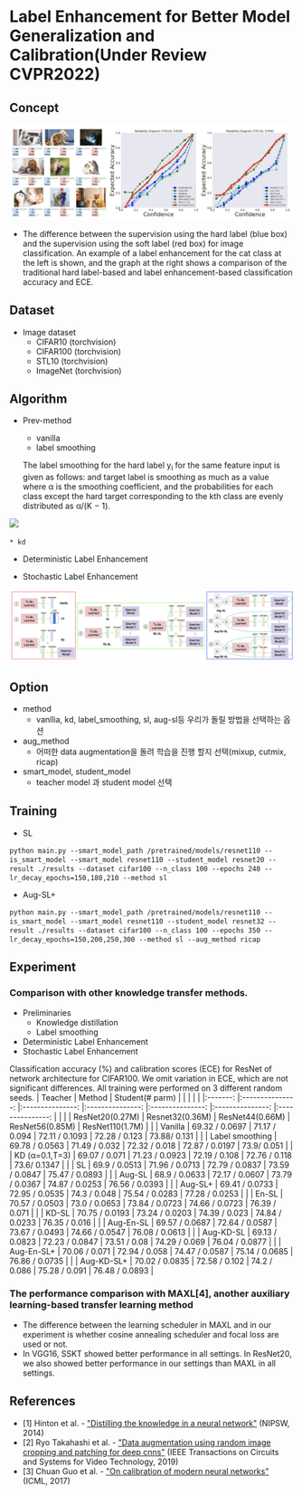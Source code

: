 Label Enhancement for Better Model Generalization and Calibration(Under Review CVPR2022)
================================

Concept
-----------
![concept](./img/concept.png)
* The difference between the supervision using the hard label (blue box) and the supervision using the soft label (red box)
for image classification. An example of a label enhancement for the cat class at the left is shown, and the graph at the right shows a
comparison of the traditional hard label-based and label enhancement-based classification accuracy and ECE.

Dataset
-------
* Image dataset
  * CIFAR10 (torchvision)
  * CIFAR100 (torchvision)
  * STL10 (torchvision)
  * ImageNet (torchvision)


Algorithm 
---------
* Prev-method
    * vanilla
    * label smoothing

    The label smoothing for the hard label y<sub>i</sub>
    for the same feature input is given as follows:
    and target label is smoothing as much as a value
    where α is the smoothing coefficient, and the probabilities
    for each class except the hard target corresponding to the
    kth class are evenly distributed as α/(K − 1).
    
<img src="https://render.githubusercontent.com/render/math?math=y_{i}^{~k}=(1-\alpha)y_{i}^{k} + \frac{\alpha}{K-1}">

    * kd
    
* Deterministic Label Enhancement

* Stochastic Label Enhancement

![concept](./img/approach.png)

Option 
--------
* method
  * vanllia, kd, label_smoothing, sl, aug-sl등 우리가 돌릴 방법을 선택하는 옵션
* aug_method 
  * 어떠한 data augmentation을 돌려 학습을 진행 할지 선택(mixup, cutmix, ricap)
* smart_model, student_model 
  * teacher model 과 student model 선택 

Training
--------
* SL
```
python main.py --smart_model_path /pretrained/models/resnet110 --is_smart_model --smart_model resnet110 --student_model resnet20 --result ./results --dataset cifar100 --n_class 100 --epochs 240 --lr_decay_epochs=150,180,210 --method sl
```
* Aug-SL+
```
python main.py --smart_model_path /pretrained/models/resnet110 --is_smart_model --smart_model resnet110 --student_model resnet32 --result ./results --dataset cifar100 --n_class 100 --epochs 350 --lr_decay_epochs=150,200,250,300 --method sl --aug_method ricap
```

Experiment
--------
### Comparison with other knowledge transfer methods.
* Preliminaries
    * Knowledge distillation
    * Label smoothing
* Deterministic Label Enhancement
* Stochastic Label Enhancement
 
Classification accuracy (%) and calibration scores (ECE) for ResNet of network architecture for CIFAR100. We omit variation in
ECE, which are not significant differences. All training were performed on 3 different random seeds.
| Teacher 	|      Method     	| Student(# parm) 	|                 	|                 	|                 	|                 	|
|:-------:	|:---------------:	|:---------------:	|:---------------:	|:---------------:	|:---------------:	|:---------------:	|
|         	|                 	| ResNet20(0.27M) 	| Resnet32(0.36M) 	| ResNet44(0.66M) 	| ResNet56(0.85M) 	| ResNet110(1.7M) 	|
|         	|     Vanilla     	|  69.32 / 0.0697 	|  71.17 / 0.094  	|  72.11 / 0.1093 	|  72.28 / 0.123  	|   73.88/ 0.131  	|
|         	| Label smoothing 	|  69.78 / 0.0563 	|  71.49 / 0.032  	|  72.32 / 0.018  	|  72.87 / 0.0197 	|   73.9/ 0.051   	|
|         	|  KD (α=0.1,T=3) 	|  69.07 / 0.071  	|  71.23 / 0.0923 	|  72.19 / 0.108  	|  72.76 / 0.118  	|   73.6/ 0.1347  	|
|         	|        SL       	|  69.9 / 0.0513  	|  71.96 / 0.0713 	|  72.79 / 0.0837 	|  73.59 / 0.0847 	|  75.47 / 0.0893 	|
|         	|      Aug-SL     	|  68.9 / 0.0633  	|  72.17 / 0.0607 	|  73.79 / 0.0367 	|  74.87 / 0.0253 	|  76.56 / 0.0393 	|
|         	|     Aug-SL+     	|  69.41 / 0.0733 	|  72.95 / 0.0535 	|   74.3 / 0.048  	|  75.54 / 0.0283 	|  77.28 / 0.0253 	|
|         	|      En-SL      	|  70.57 / 0.0503 	|  73.0 / 0.0653  	|  73.84 / 0.0723 	|  74.66 / 0.0723 	|  76.39 / 0.071  	|
|         	|      KD-SL      	|  70.75 / 0.0193 	|  73.24 / 0.0203 	|  74.39 / 0.023  	|  74.84 / 0.0233 	|  76.35 / 0.016  	|
|         	|    Aug-En-SL    	|  69.57 / 0.0687 	|  72.64 / 0.0587 	|  73.67 / 0.0493 	|  74.66 / 0.0547 	|  76.08 / 0.0613 	|
|         	|    Aug-KD-SL    	|  69.13 / 0.0823 	|  72.23 / 0.0847 	|   73.51 / 0.08  	|  74.29 / 0.069  	|  76.04 / 0.0877 	|
|         	|    Aug-En-SL+   	|  70.06 / 0.071  	|  72.94 / 0.058  	|  74.47 / 0.0587 	|  75.14 / 0.0685 	|  76.86 / 0.0735 	|
|         	|    Aug-KD-SL+   	|  70.02 / 0.0835 	|  72.58 / 0.102  	|   74.2 / 0.086  	|  75.28 / 0.091  	|  76.48 / 0.0893 	|




### The performance comparison with MAXL[4], another auxiliary learning-based transfer learning method
* The difference between the learning scheduler in MAXL and in our experiment is whether cosine annealing scheduler and focal loss are used or not.
* In VGG16, SSKT showed better performance in all settings. In ResNet20, we also showed better performance in our settings than MAXL in all settings.

 
References
 ----------------
* [1] Hinton et al. - ["Distilling the knowledge in a neural network"](https://arxiv.org/abs/1503.02531) (NIPSW, 2014)
* [2] Ryo Takahashi et al. - ["Data augmentation using random image cropping and patching for deep cnns"](https://arxiv.org/abs/1811.09030) (IEEE Transactions on Circuits and Systems for Video Technology, 2019)
* [3] Chuan Guo et al. - ["On calibration of modern neural networks"](https://arxiv.org/abs/1706.04599) (ICML, 2017)